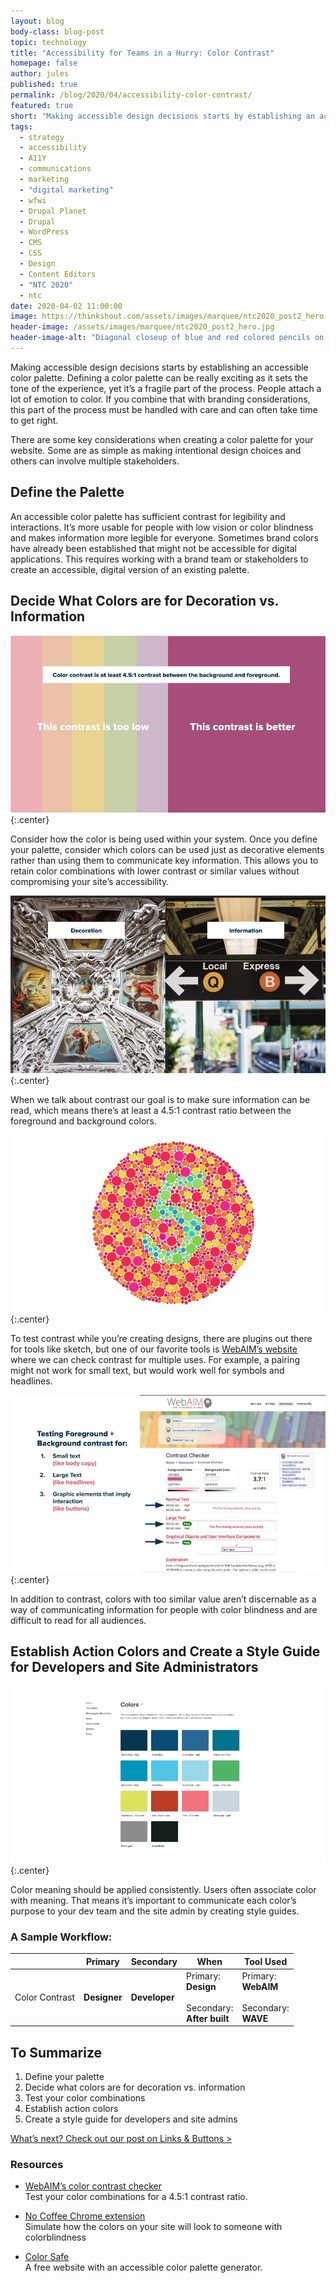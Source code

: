 ```yaml
---
layout: blog
body-class: blog-post
topic: technology
title: "Accessibility for Teams in a Hurry: Color Contrast"
homepage: false
author: jules
published: true
permalink: /blog/2020/04/accessibility-color-contrast/
featured: true
short: "Making accessible design decisions starts by establishing an accessible color palette."
tags:
  - strategy
  - accessibility
  - A11Y
  - communications
  - marketing
  - "digital marketing"
  - wfwi
  - Drupal Planet
  - Drupal
  - WordPress
  - CMS
  - CSS
  - Design
  - Content Editors
  - "NTC 2020"
  - ntc
date: 2020-04-02 11:00:00
image: https://thinkshout.com/assets/images/marquee/ntc2020_post2_hero.jpg
header-image: /assets/images/marquee/ntc2020_post2_hero.jpg
header-image-alt: "Diagonal closeup of blue and red colored pencils on contrasting backgrounds"
---
```

Making accessible design decisions starts by establishing an accessible color palette. Defining a color palette can be really exciting as it sets the tone of the experience, yet it’s a fragile part of the process. People attach a lot of emotion to color. If you combine that with branding considerations, this part of the process must be handled with care and can often take time to get right.

There are some key considerations when creating a color palette for your website. Some are as simple as making intentional design choices and others can involve multiple stakeholders.

## Define the Palette

An accessible color palette has sufficient contrast for legibility and interactions. It’s more usable for people with low vision or color blindness and makes information more legible for everyone. Sometimes brand colors have already been established that might not be accessible for digital applications. This requires working with a brand team or stakeholders to create an accessible, digital version of an existing palette.

## Decide What Colors are for Decoration vs. Information

![Two Images: on the left, an elaborately decorated church ceiling, with the caption, 'decoration'. On the right, an image of signage as a train station with the caption 'information'. ](/assets/images/blog/ntc2-image1.jpg)
{:.center}

Consider how the color is being used within your system. Once you define your palette, consider which colors can be used just as decorative elements rather than using them to communicate key information. This allows you to retain color combinations with lower contrast or similar values without compromising your site’s accessibility.

![Two Images: on the left, a rainbow of washed out colors with white text overlaid, stating 'This contrast is too low'. On the right, an image of a solid dark background with the caption 'This contrast is better'. ](/assets/images/blog/ntc2-image2.jpg)
{:.center}

When we talk about contrast our goal is to make sure information can be read, which means there’s at least a 4.5:1 contrast ratio between the foreground and background colors.

![A screenshot showing the WebAIM user interface highlighting contrast issues and recommendations. ](/assets/images/blog/ntc2-image3.jpg)
{:.center}

To test contrast while you’re creating designs, there are plugins out there for tools like sketch, but one of our favorite tools is [WebAIM’s website](https://webaim.org/resources/contrastchecker/) where we can check contrast for multiple uses. For example, a pairing might not work for small text, but would work well for symbols and headlines.

![The number '5' in an Ishihara plate, used by optometrists' as a color blind test.](/assets/images/blog/ntc2-image4.jpg)
{:.center}

In addition to contrast, colors with too similar value aren’t discernable as a way of communicating information for people with color blindness and are difficult to read for all audiences.

## Establish Action Colors and Create a Style Guide for Developers and Site Administrators


![A site color palette.](/assets/images/blog/ntc2-image5.jpg)
{:.center}

Color meaning should be applied consistently. Users often associate color with meaning. That means it’s important to communicate each color’s purpose to your dev team and the site admin by creating style guides.

### A Sample Workflow:

<table>
  <thead>
    <tr>
      <th>&nbsp;</th>
      <th>Primary</th>
      <th>Secondary</th>
      <th>When</th>
      <th>Tool Used</th>
    </tr>
  </thead>
  <tbody>
    <tr>
      <td>Color Contrast</td>
      <td><strong>Designer</strong></td>
      <td><strong>Developer</strong></td>
      <td>Primary:<br><strong>Design</strong><br><br>
        Secondary:<br><strong>After built</strong></td>
      <td>Primary:<br><strong>WebAIM</strong><br><br>
        Secondary:<br><strong>WAVE</strong></td>
    </tr>
  </tbody>
</table>

## To Summarize

1. Define your palette
2. Decide what colors are for decoration vs. information
3. Test your color combinations
4. Establish action colors
5. Create a style guide for developers and site admins

[What’s next? Check out our post on Links & Buttons >](/blog/2020/04/accessible-links-buttons/)

### Resources
- [WebAIM’s color contrast checker](https://webaim.org/resources/contrastchecker/)  
Test your color combinations for a 4.5:1 contrast ratio.

- [No Coffee Chrome extension](https://chrome.google.com/webstore/detail/nocoffee/jjeeggmbnhckmgdhmgdckeigabjfbddl?hl=en-US)  
Simulate how the colors on your site will look to someone with colorblindness

- [Color Safe](http://colorsafe.co/)  
A free website with an accessible color palette generator.



